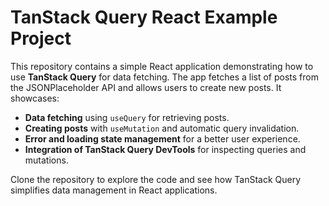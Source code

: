 # TanStack Query React Example Project

This repository contains a simple React application demonstrating how to use **TanStack Query** for data fetching. The app fetches a list of posts from the JSONPlaceholder API and allows users to create new posts. It showcases:

- **Data fetching** using `useQuery` for retrieving posts.
- **Creating posts** with `useMutation` and automatic query invalidation.
- **Error and loading state management** for a better user experience.
- **Integration of TanStack Query DevTools** for inspecting queries and mutations.

Clone the repository to explore the code and see how TanStack Query simplifies data management in React applications.
